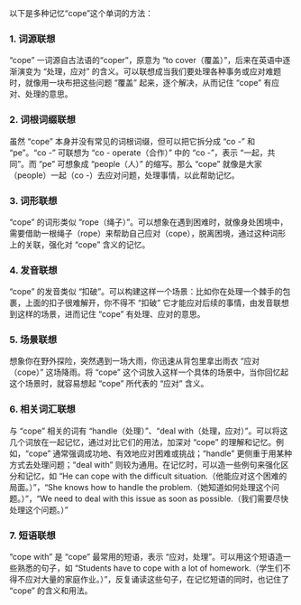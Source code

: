 以下是多种记忆“cope”这个单词的方法：

### 1. 词源联想
“cope” 一词源自古法语的“coper”，原意为 “to cover（覆盖）”，后来在英语中逐渐演变为 “处理，应对” 的含义。可以联想成当我们要处理各种事务或应对难题时，就像用一块布把这些问题 “覆盖” 起来，逐个解决，从而记住 “cope” 有应对、处理的意思。

### 2. 词根词缀联想
虽然 “cope” 本身并没有常见的词根词缀，但可以把它拆分成 “co -” 和 “pe”。“co -” 可联想为 “co - operate（合作）” 中的 “co -”，表示 “一起，共同”。而 “pe” 可想象成 “people（人）” 的缩写。那么 “cope” 就像是大家（people）一起（co -）去应对问题，处理事情，以此帮助记忆。

### 3. 词形联想
“cope” 的词形类似 “rope（绳子）”。可以想象在遇到困难时，就像身处困境中，需要借助一根绳子（rope）来帮助自己应对（cope），脱离困境，通过这种词形上的关联，强化对 “cope” 含义的记忆。

### 4. 发音联想
“cope” 的发音类似 “扣破”。可以构建这样一个场景：比如你在处理一个棘手的包裹，上面的扣子很难解开，你不得不 “扣破” 它才能应对后续的事情，由发音联想到这样的场景，进而记住 “cope” 有处理、应对的意思。

### 5. 场景联想
想象你在野外探险，突然遇到一场大雨，你迅速从背包里拿出雨衣 “应对（cope）” 这场降雨。将 “cope” 这个词放入这样一个具体的场景中，当你回忆起这个场景时，就容易想起 “cope” 所代表的 “应对” 含义。

### 6. 相关词汇联想
与 “cope” 相关的词有 “handle（处理）”、“deal with（处理，应对）”。可以将这几个词放在一起记忆，通过对比它们的用法，加深对 “cope” 的理解和记忆。例如，“cope” 通常强调成功地、有效地应对困难或挑战；“handle” 更侧重于用某种方式去处理问题；“deal with” 则较为通用。在记忆时，可以造一些例句来强化区分和记忆，如 “He can cope with the difficult situation.（他能应对这个困难的局面。）”，“She knows how to handle the problem.（她知道如何处理这个问题。）”，“We need to deal with this issue as soon as possible.（我们需要尽快处理这个问题。）”

### 7. 短语联想
“cope with” 是 “cope” 最常用的短语，表示 “应对，处理”。可以用这个短语造一些熟悉的句子，如 “Students have to cope with a lot of homework.（学生们不得不应对大量的家庭作业。）”，反复诵读这些句子，在记忆短语的同时，也记住了 “cope” 的含义和用法。 
